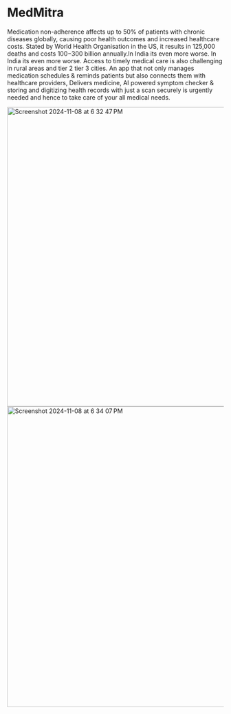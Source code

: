 # MedMitra

Medication non-adherence affects up to 50% of patients with chronic diseases globally, causing poor health outcomes and increased healthcare costs. Stated by World Health Organisation in the US, it results in 125,000 deaths and costs $100-$300 billion annually.In India its even more worse.
In India its even more worse. Access to timely medical care is also challenging in rural areas and tier 2 tier 3 cities.
An app that not only manages medication schedules & reminds patients but also connects them with healthcare providers, Delivers medicine, AI powered symptom checker & storing and digitizing health records with just a scan securely is urgently needed and hence to take care of your all medical needs.

<img width="697" alt="Screenshot 2024-11-08 at 6 32 47 PM" src="https://github.com/user-attachments/assets/859286a7-9cdc-4795-a1a4-6bf2136d0402">

<img width="700" alt="Screenshot 2024-11-08 at 6 34 07 PM" src="https://github.com/user-attachments/assets/f5c9aaaa-6585-48c2-ae0f-f43495a7fc7b">


